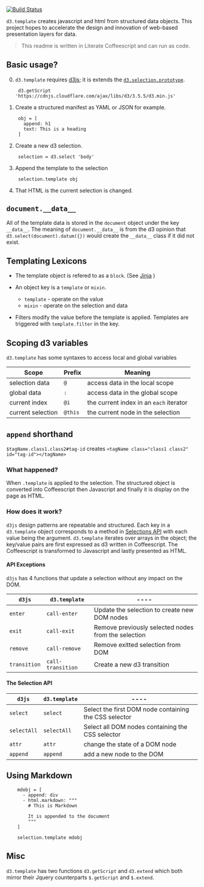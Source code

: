 [![Build Status](https://travis-ci.org/tonyfast/d3.template.svg?branch=master)](https://travis-ci.org/tonyfast/d3.template)

``d3.template`` creates javascript and html from structured data objects.  This project 
hopes to accelerate the design and innovation of web-based presentation layers for data.

> This readme is written in Literate Coffeescript and can run as code.

## Basic usage?

0. ``d3.template`` requires [d3js](www.d3js.org); it is extends the [``d3.selection.prototype``]().  

        d3.getScript 'https://cdnjs.cloudflare.com/ajax/libs/d3/3.5.5/d3.min.js'

1. Create a structured manifest as YAML or JSON for example.
  
        obj = [
          append: h1
          text: This is a heading
        ]
  
2. Create a new d3 selection.

        selection = d3.select 'body'

3. Append the template to the selection
        
        selection.template obj
    
4. That HTML is the current selection is changed.


## ``document.__data__``

All of the template data is stored in the ``document`` object under the key ``__data__``.
The meaning of ``document.__data__`` is from the d3 opinion that ``d3.select(document).datum({})``
would create the ``__data__`` class if it did not exist.

## Templating Lexicons ##

* The template object is refered to as a ``block``. (See [Jinja](http://jinja.pocoo.org/docs/dev/templates/#super-blocks) )
* An object key is a ``template`` or ``mixin``. 

    * ``template`` - operate on the value
    * ``mixin`` - operate on the selection and data
    
* Filters modify the value before the template is applied.  Templates are triggered
  with ``template.filter`` in the key. 
  
## Scoping d3 variables

``d3.template`` has some syntaxes to access local and global variables

|Scope|Prefix|Meaning|
|---|---|---|
|selection data| ``@`` | access data in the local scope |
|global data| ``:`` | access data in the global scope |
|current index| ``@i`` | the current index in an ``each`` iterator |
|current selection| ``@this`` | the current node in the selection |

## ``append`` shorthand

``$tagName.class1.class2#tag-id`` creates ``<tagName class="class1 class2" id="tag-id"></tagName>``
    
### What happened? ###

When ``.template`` is applied to the selection.  The structured object is converted into
Coffeescript then Javascript and finally it is display on the page as HTML.
  
### How does it work?  ###

``d3js`` design patterns are repeatable and structured.  Each key in a ``d3.template`` object corresponds to a method in [Selections API](https://github.com/mbostock/d3/wiki/Selections) with each value being the argument.
``d3.template`` iterates over arrays in the object; the key/value pairs are first
expressed as d3 written in Coffeescript.  The Coffeescript is transformed to Javascript and lastly
presented as HTML.

#### API Exceptions ####

``d3js`` has 4 functions that update a selection without any impact on the DOM.

|``d3js``|``d3.template``|----|
|-----|------|---|
|``enter``|``call-enter``| Update the selection to create new DOM nodes |
|``exit``|``call-exit``| Remove previously selected nodes from the selection |
|``remove``|``call-remove``| Remove exitted selection from DOM |
|``transition``|``call-transition``| Create a new d3 transition |


#### The Selection API ####

|``d3js``|``d3.template``|----|
|-----|------|---|
|``select``|``select``| Select the first DOM node containing the CSS selector|
|``selectAll``|``selectAll``| Select all  DOM nodes containing the CSS selector|
|``attr``|``attr``| change the state of a DOM node |
|``append``|``append``| add a new node to the DOM |


## Using Markdown


        
        mdobj = [
          - append: div
          - html.markdown: """
            # This is Markdown 

            It is appended to the document
            """
        ]
    
        selection.template mdobj

## Misc

``d3.template`` has two functions ``d3.getScript`` and ``d3.extend`` which both mirror their 
Jquery counterparts ``$.getScript`` and ``$.extend``.